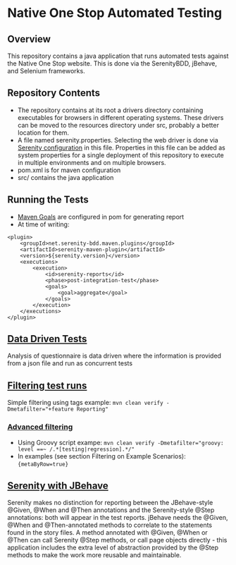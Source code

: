 # Native One Stop Automated Testing

## Overview
This repository contains a java application that runs automated tests against the Native One Stop website. This is done via the SerenityBDD, jBehave, and Selenium frameworks. 

## Repository Contents
- The repository contains at its root a drivers directory containing executables for browsers in different operating systems. These drivers can be moved to the resources directory under src, probably a better location for them.
- A file named serenity.properties. Selecting the web driver is done via [Serenity configuration](http://serenity-bdd.info/docs/serenity/#_serenity_system_properties_and_configuration) in this file. Properties in this file can be added as system properties for a single deployment of this repository to execute in multiple environments and on multiple browsers.
- pom.xml is for maven configuration
- src/ contains the java application

## Running the Tests
- [Maven Goals](https://maven.apache.org/guides/introduction/introduction-to-the-lifecycle.html) are configured in pom for generating report
- At time of writing:
```         
<plugin>
    <groupId>net.serenity-bdd.maven.plugins</groupId>
    <artifactId>serenity-maven-plugin</artifactId>
    <version>${serenity.version}</version>
    <executions>
        <execution>
            <id>serenity-reports</id>
            <phase>post-integration-test</phase>
            <goals>
                <goal>aggregate</goal>
            </goals>
        </execution>
    </executions>
</plugin>
``` 
  
## [Data Driven Tests](http://serenity-bdd.info/docs/serenity/#_data_driven_tests)
Analysis of questionnaire is data driven where the information is provided from a json file and run as concurrent tests

## [Filtering test runs](http://serenity-bdd.info/docs/serenity/#_jbehave)
Simple filtering using tags example:  `mvn clean verify -Dmetafilter="+feature Reporting"`

### [Advanced filtering](http://jbehave.org/reference/stable/meta-filtering.html) 
- Using Groovy script exampe: `mvn clean verify -Dmetafilter="groovy: level ==~ /.*[testing|regression].*/"`  
- In examples (see section Filtering on Example Scenarios): `{metaByRow=true}`

## [Serenity with JBehave](http://serenity-bdd.info/docs/serenity/#_implementing_the_tests)
Serenity makes no distinction for reporting between the JBehave-style @Given, @When and @Then annotations and the Serenity-style @Step annotations: both will appear in the test reports. jBehave needs the @Given, @When and @Then-annotated methods to correlate to the statements found in the story files. A method annotated with @Given, @When or @Then can call Serenity @Step methods, or call page objects directly - this application includes the extra level of abstraction provided by the @Step methods to make the work more reusable and maintainable.
